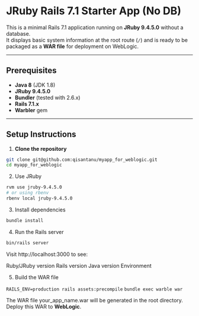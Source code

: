 # JRuby Rails 7.1 Starter App (No DB)  

This is a minimal Rails 7.1 application running on **JRuby 9.4.5.0** without a database.  
It displays basic system information at the root route (`/`) and is ready to be packaged as a **WAR file** for deployment on WebLogic.  

---

## Prerequisites

- **Java 8** (JDK 1.8)
- **JRuby 9.4.5.0**
- **Bundler** (tested with 2.6.x)
- **Rails 7.1.x**
- **Warbler** gem

---

## Setup Instructions

1. **Clone the repository**
```bash
git clone git@github.com:qisantanu/myapp_for_weblogic.git
cd myapp_for_weblogic
```

2. Use JRuby

```bash
rvm use jruby-9.4.5.0
# or using rbenv
rbenv local jruby-9.4.5.0
```

3. Install dependencies

```bash
bundle install
```

4. Run the Rails server

```bash
bin/rails server
```

Visit http://localhost:3000
 to see:

Ruby/JRuby version
Rails version
Java version
Environment


5. Build the WAR file

`RAILS_ENV=production rails assets:precompile`
`bundle exec warble war`



The WAR file your_app_name.war will be generated in the root directory.
Deploy this WAR to __WebLogic__.